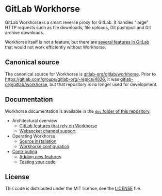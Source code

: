 # GitLab Workhorse

GitLab Workhorse is a smart reverse proxy for GitLab. It handles
"large" HTTP requests such as file downloads, file uploads, Git
push/pull and Git archive downloads.

Workhorse itself is not a feature, but there are [several features in
GitLab](doc/architecture/gitlab_features.md) that would not work efficiently without Workhorse.

## Canonical source

The canonical source for Workhorse is
[gitlab-org/gitlab/workhorse](https://gitlab.com/gitlab-org/gitlab/tree/master/workhorse).
Prior to https://gitlab.com/groups/gitlab-org/-/epics/4826, it was
[gitlab-org/gitlab/workhorse](https://gitlab.com/gitlab-org/gitlab-workhorse/tree/master),
but that repository is no longer used for development.

## Documentation

Workhorse documentation is available in the [`doc` folder of this repository](doc/).

* Architectural overview
  * [GitLab features that rely on Workhorse](doc/architecture/gitlab_features.md)
  * [Websocket channel support](doc/architecture/channel.md)
* Operating Workhorse
  * [Source installation](doc/operations/install.md)
  * [Workhorse configuration](doc/operations/configuration.md)
* [Contributing](CONTRIBUTING.md)
  * [Adding new features](doc/development/new_features.md)
  * [Testing your code](doc/development/tests.md)

## License

This code is distributed under the MIT license, see the [LICENSE](LICENSE) file.


